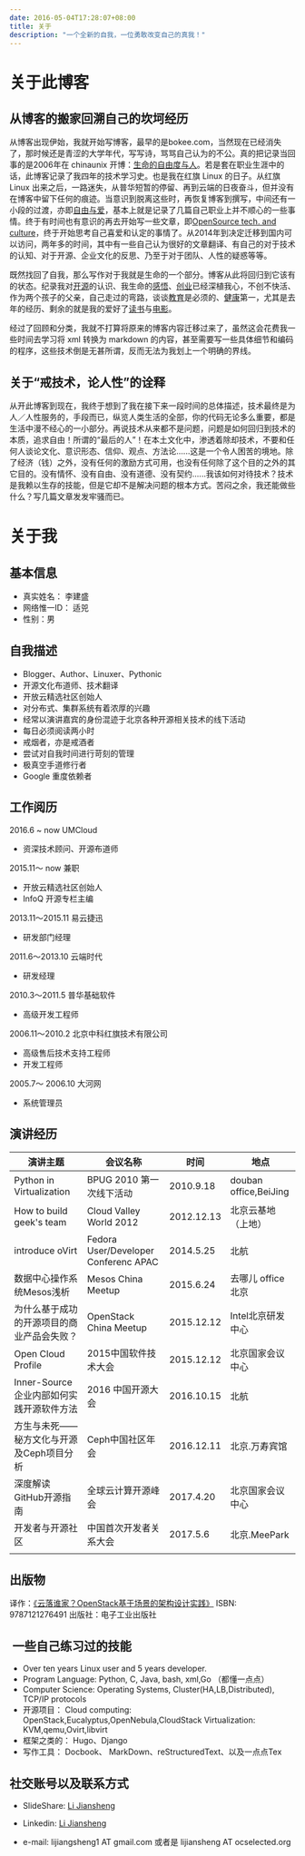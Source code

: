 ```yaml
---
date: 2016-05-04T17:28:07+08:00
title: 关于
description: "一个全新的自我，一位勇敢改变自己的真我！"
---
```


# 关于此博客

## 从博客的搬家回溯自己的坎坷经历

从博客出现伊始，我就开始写博客，最早的是bokee.com，当然现在已经消失了，那时候还是青涩的大学年代，写写诗，骂骂自己认为的不公。真的把记录当回事的是2006年在 chinaunix 开博：[生命的自由度与人](http://blog.chinaunix.net/uid/20172731.html)。若是套在职业生涯中的话，此博客记录了我四年的技术学习史。也是我在红旗 Linux 的日子。从红旗 Linux 出来之后，一路迷失，从普华短暂的停留、再到云端的日夜奋斗，但并没有在博客中留下任何的痕迹。当意识到脱离这些时，再恢复博客到撰写，中间还有一小段的过渡，亦即[自由与爱](http://johnwoolee.blogspot.com/)，基本上就是记录了几篇自己职业上并不顺心的一些事情。终于有时间也有意识的再去开始写一些文章，即[OpenSource tech. and culture](http://iaaslee.blogspot.com/)，终于开始思考自己喜爱和认定的事情了。从2014年到决定迁移到国内可以访问，两年多的时间，其中有一些自己认为很好的文章翻译、有自己的对于技术的认知、对于开源、企业文化的反思、乃至于对于团队、人性的疑惑等等。

既然找回了自我，那么写作对于我就是生命的一个部分。博客从此将回归到它该有的状态。纪录我对[开源](http://www.ocselected.org)的认识、我生命的[感悟](http://lijiangsheng1.github.io/categories/%E6%84%9F%E6%82%9F/)、[创业](http://lijiangsheng1.github.io/categories/%E5%88%9B%E4%B8%9A/)已经深植我心，不创不快活、作为两个孩子的父亲，自己走过的弯路，谈谈[教育](http://lijiangsheng1.github.io/categories/%E6%95%99%E8%82%B2/)是必须的、[健康](http://lijiangsheng1.github.io/categories/%E5%81%A5%E5%BA%B7/)第一，尤其是去年的经历、剩余的就是我的爱好了[读书](http://lijiangsheng1.github.io/categories/%E8%AF%BB%E4%B9%A6/)与[电影](http://lijiangsheng1.github.io/categories/%E7%94%B5%E5%BD%B1/)。

经过了回顾和分类，我就不打算将原来的博客内容迁移过来了，虽然这会花费我一些时间去学习将 xml 转换为 markdown 的内容，甚至需要写一些具体细节和编码的程序，这些技术倒是无甚所谓，反而无法为我划上一个明确的界线。

## 关于“戒技术，论人性”的诠释

从开此博客到现在，我终于想到了我在接下来一段时间的总体描述，技术最终是为人／人性服务的，手段而已，纵览人类生活的全部，你的代码无论多么重要，都是生活中漫不经心的一小部分。再说技术从来都不是问题，问题是如何回归到技术的本质，追求自由！所谓的“最后的人”！在本土文化中，渗透着除却技术，不要和任何人谈论文化、意识形态、信仰、观点、方法论......这是一个令人困苦的境地。除了经济（钱）之外，没有任何的激励方式可用，也没有任何除了这个目的之外的其它目的。没有情怀、没有自由、没有道德、没有契约......我该如何对待技术？技术是我赖以生存的技能，但是它却不是解决问题的根本方式。苦闷之余，我还能做些什么？写几篇文章发发牢骚而已。

# 关于我


## 基本信息

* 真实姓名： 李建盛
* 网络惟一ID： 适兕
* 性别：男


## 自我描述

* Blogger、Author、Linuxer、Pythonic
* 开源文化布道师、技术翻译
* 开放云精选社区创始人
* 对分布式、集群系统有着浓厚的兴趣
* 经常以演讲嘉宾的身份混迹于北京各种开源相关技术的线下活动
* 每日必须阅读两小时
* 戒烟者，亦是戒酒者
* 尝试对自我时间进行苛刻的管理
* 极真空手道修行者
* Google 重度依赖者

## 工作阅历

2016.6 ~ now UMCloud

* 资深技术顾问、开源布道师

2015.11～ now 兼职

* 开放云精选社区创始人
* InfoQ 开源专栏主编

2013.11～2015.11 易云捷迅

* 研发部门经理

2011.6～2013.10   云端时代

* 研发经理

2010.3～2011.5   普华基础软件

* 高级开发工程师

2006.11～2010.2   北京中科红旗技术有限公司

* 高级售后技术支持工程师
* 开发工程师

2005.7～ 2006.10  大河网

* 系统管理员

## 演讲经历

| 演讲主题 | 会议名称 | 时间 |地点|
| ------------ | ------------- | ------------ | ------------ |
|Python in Virtualization | BPUG 2010 第一次线下活动 | 2010.9.18 | douban office,BeiJing |
| How to build geek's team | Cloud Valley World 2012 | 2012.12.13 | 北京云基地（上地）|
|introduce oVirt | Fedora User/Developer Conferenc APAC| 2014.5.25|北航 |
|数据中心操作系统Mesos浅析 |Mesos China Meetup | 2015.6.24 |去哪儿 office 北京 |
| 为什么基于成功的开源项目的商业产品会失败？|OpenStack China Meetup | 2015.12.12| Intel北京研发中心|
|Open Cloud Profile |2015中国软件技术大会 | 2015.12.12|北京国家会议中心 |
|Inner-Source 企业内部如何实践开源软件方法 | 2016 中国开源大会 |2016.10.15 |北航 |
|方生与未死——秘方文化与开源及Ceph项目分析 |Ceph中国社区年会|2016.12.11|北京.万寿宾馆|
|深度解读GitHub开源指南 |全球云计算开源峰会|2017.4.20|北京国家会议中心|
|开发者与开源社区|中国首次开发者关系大会|2017.5.6|北京.MeePark|
| ||||


## 出版物

译作：[《云落谁家？OpenStack基于场景的架构设计实践》](http://item.jd.com/11887046.html) ISBN: 9787121276491 出版社：电子工业出版社

##  一些自己练习过的技能

* Over ten years Linux user and 5 years developer.
* Program Language: Python, C, Java, bash, xml,Go （都懂一点点）
* Computer Science: Operating Systems, Cluster(HA,LB,Distributed), TCP/IP protocols
* 开源项目： Cloud computing: OpenStack,Eucalyptus,OpenNebula,CloudStack Virtualization: KVM,qemu,Ovirt,libvirt
* 框架之类的： Hugo、Django
* 写作工具： Docbook、 MarkDown、reStructuredText、以及一点点Tex

## 社交账号以及联系方式

* SlideShare: [Li Jiansheng](http://www.slideshare.net/johnwoolee)

* Linkedin: [Li Jiansheng](https://cn.linkedin.com/in/lijiansheng)

* e-mail: lijiangsheng1 AT gmail.com 或者是 lijiansheng AT ocselected.org
